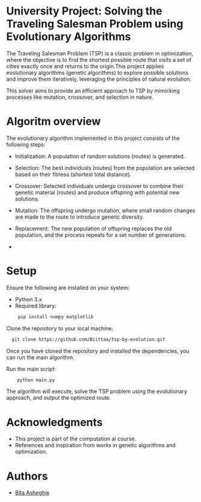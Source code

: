 # University Project: Solving the Traveling Salesman Problem using Evolutionary Algorithms
The Traveling Salesman Problem (TSP) is a classic problem in optimization, where the objective is to find the shortest possible route that visits a set of cities exactly once and returns to the origin.This project applies evolutionary algorithms (genetic algorithms) to explore possible solutions and improve them iteratively, leveraging the principles of natural evolution.

This solver aims to provide an efficient approach to TSP by mimicking processes like mutation, crossover, and selection in nature.
# Algoritm overview
The evolutionary algorithm implemented in this project consists of the following steps:

- Initialization: A population of random solutions (routes) is generated.

- Selection: The best individuals (routes) from the population are selected based on their fitness (shortest total distance).

- Crossover: Selected individuals undergo crossover to combine their genetic material (routes) and produce offspring with potential new solutions.

- Mutation: The offspring undergo mutation, where small random changes are made to the route to introduce genetic diversity.

- Replacement: The new population of offspring replaces the old population, and the process repeats for a set number of generations.
- 
# Setup
Ensure the following are installed on your system:
- Python 3.x
- Required library:
  ```bash
   pip install numpy matplotlib 
Clone the repository to your local machine:
  ```bash
    git clone https://github.com/Biittaa/tsp-by-evolution.git
  ```
Once you have cloned the repository and installed the dependencies, you can run the main algorithm.

Run the main script:
```bash
    python main.py
```
The algorithm will execute, solve the TSP problem using the evolutionary approach, and output the optimized route.

# Acknowledgments
- This project is part of the computation ai course.
- References and inspiration from works in genetic algorithms and optimization.

# Authors
- [Bita Asheghie](https://github.com/Biittaa)
